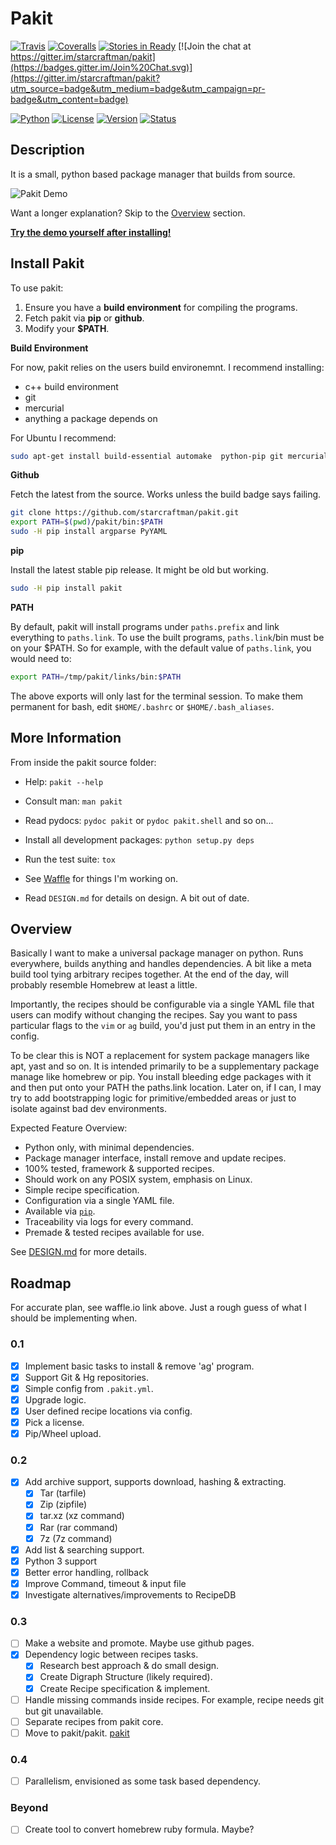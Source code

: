 # Pakit

[![Travis](https://travis-ci.org/starcraftman/pakit.svg?branch=master)](https://travis-ci.org/starcraftman/pakit)
[![Coveralls](https://coveralls.io/repos/starcraftman/pakit/badge.svg?branch=master&service=github)](https://coveralls.io/github/starcraftman/pakit?branch=master)
[![Stories in Ready](https://badge.waffle.io/starcraftman/pakit.svg?label=ready&title=Ready)](http://waffle.io/starcraftman/pakit)
[![Join the chat at https://gitter.im/starcraftman/pakit](https://badges.gitter.im/Join%20Chat.svg)](https://gitter.im/starcraftman/pakit?utm_source=badge&utm_medium=badge&utm_campaign=pr-badge&utm_content=badge)

[![Python](https://img.shields.io/pypi/pyversions/pakit.svg)](https://pypi.python.org/pypi/pakit)
[![License](https://img.shields.io/pypi/l/Django.svg)](https://pypi.python.org/pypi/pakit)
[![Version](https://img.shields.io/pypi/v/pakit.svg)](https://pypi.python.org/pypi/pakit)
[![Status](https://img.shields.io/pypi/status/pakit.svg)](https://pypi.python.org/pypi/pakit)

## Description

It is a small, python based package manager that builds from source.

![Pakit Demo](https://github.com/pakit/demo/raw/master/demo.gif)

Want a longer explanation? Skip to the [Overview](https://github.com/starcraftman/pakit#overview) section.

**[Try the demo yourself after installing!](https://github.com/starcraftman/pakit/blob/master/DEMO.md#demo)**

## Install Pakit

To use pakit:

1. Ensure you have a **build environment** for compiling the programs.
2. Fetch pakit via **pip** or **github**.
3. Modify your **$PATH**.

**Build Environment**

For now, pakit relies on the users build environemnt. I recommend installing:
* c++ build environment
* git
* mercurial
* anything a package depends on

For Ubuntu I recommend:
```bash
sudo apt-get install build-essential automake  python-pip git mercurial liblzma-dev libevent-dev ncurses-dev
```

**Github**

Fetch the latest from the source. Works unless the build badge says failing.

```bash
git clone https://github.com/starcraftman/pakit.git
export PATH=$(pwd)/pakit/bin:$PATH
sudo -H pip install argparse PyYAML
```

**pip**

Install the latest stable pip release. It might be old but working.

```bash
sudo -H pip install pakit
```

**PATH**

By default, pakit will install programs under `paths.prefix` and link everything to `paths.link`.
To use the built programs, `paths.link`/bin must be on your $PATH.
So for example, with the default value of `paths.link`, you would need to:

```bash
export PATH=/tmp/pakit/links/bin:$PATH
```

The above exports will only last for the terminal session.
To make them permanent for bash, edit `$HOME/.bashrc` or `$HOME/.bash_aliases`.

## More Information

From inside the pakit source folder:

* Help: `pakit --help`

* Consult man: `man pakit`

* Read pydocs: `pydoc pakit` or `pydoc pakit.shell` and so on...

* Install all development packages: `python setup.py deps`

* Run the test suite: `tox`

* See [Waffle](http://waffle.io/starcraftman/pakit) for things I'm working on.

* Read `DESIGN.md` for details on design. A bit out of date.

## Overview

Basically I want to make a universal package manager on python.
Runs everywhere, builds anything and handles dependencies.
A bit like a meta build tool tying arbitrary recipes together.
At the end of the day, will probably resemble Homebrew at least a little.

Importantly, the recipes should be configurable via a single YAML file
that users can modify without changing the recipes. Say you want to pass
particular flags to the `vim` or `ag` build, you'd just put them in an entry
in the config.

To be clear this is NOT a replacement for system package managers like apt, yast and so on.
It is intended primarily to be a supplementary package manage like homebrew or pip.
You install bleeding edge packages with it and then put onto your PATH the paths.link location.
Later on, if I can, I may try to add bootstrapping logic for primitive/embedded areas
or just to isolate against bad dev environments.

Expected Feature Overview:
* Python only, with minimal dependencies.
* Package manager interface, install remove and update recipes.
* 100% tested, framework & supported recipes.
* Should work on any POSIX system, emphasis on Linux.
* Simple recipe specification.
* Configuration via a single YAML file.
* Available via [`pip`](https://pypi.python.org/pypi/pakit).
* Traceability via logs for every command.
* Premade & tested recipes available for use.

See [DESIGN.md](https://github.com/starcraftman/pakit/blob/master/DESIGN.md) for more details.

## Roadmap
For accurate plan, see waffle.io link above.
Just a rough guess of what I should be implementing when.

### 0.1
- [x] Implement basic tasks to install & remove 'ag' program.
- [x] Support Git & Hg repositories.
- [x] Simple config from `.pakit.yml`.
- [x] Upgrade logic.
- [x] User defined recipe locations via config.
- [x] Pick a license.
- [x] Pip/Wheel upload.

### 0.2
- [x] Add archive support, supports download, hashing & extracting.
  - [x] Tar (tarfile)
  - [x] Zip (zipfile)
  - [x] tar.xz (xz command)
  - [x] Rar (rar command)
  - [x] 7z (7z command)
- [x] Add list & searching support.
- [x] Python 3 support
- [x] Better error handling, rollback
- [x] Improve Command, timeout & input file
- [x] Investigate alternatives/improvements to RecipeDB

### 0.3
- [ ] Make a website and promote. Maybe use github pages.
- [x] Dependency logic between recipes tasks.
  - [x] Research best approach & do small design.
  - [x] Create Digraph Structure (likely required).
  - [x] Create Recipe specification & implement.
- [ ] Handle missing commands inside recipes. For example, recipe needs git but git unavailable.
- [ ] Separate recipes from pakit core.
- [ ] Move to pakit/pakit. [pakit](https://github.com/pakit)

### 0.4
- [ ] Parallelism, envisioned as some task based dependency.

### Beyond
- [ ] Create tool to convert homebrew ruby formula. Maybe?
